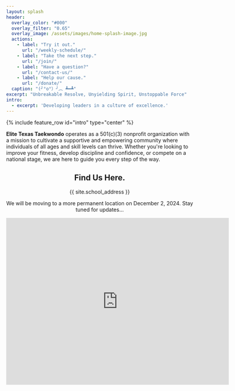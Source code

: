 ```yaml
---
layout: splash
header:
  overlay_color: "#000"
  overlay_filter: "0.65"
  overlay_image: /assets/images/home-splash-image.jpg
  actions:
    - label: "Try it out."
      url: "/weekly-schedule/"
    - label: "Take the next step."
      url: "/join/"
    - label: "Have a question?"
      url: "/contact-us/"
    - label: "Help our cause."
      url: "/donate/"
  caption: "(╯°o°）╯︵ ┻━┻"
excerpt: "Unbreakable Resolve, Unyielding Spirit, Unstoppable Force"
intro: 
  - excerpt: 'Developing leaders in a culture of excellence.'
---
```


{% include feature_row id="intro" type="center" %}

**Elite Texas Taekwondo** operates as a 501(c)(3) nonprofit organization with a mission to cultivate a supportive and
empowering community where individuals of all ages and skill levels can thrive. Whether you're looking
to improve your fitness, develop discipline and confidence, or compete on a national stage, we are here to guide
you every step of the way.

<div class="location" style="text-align: center; margin: 2em 0;">
<h2>Find Us Here.</h2>
<p>{{ site.school_address }}</p>
<p>We will be moving to a more permanent location on December 2, 2024. Stay tuned for updates...</p>
<iframe
  src="https://www.google.com/maps/embed?pb=!1m18!1m12!1m3!1d3474.7884901065154!2d-98.57811052405192!3d29.434977647188948!2m3!1f0!2f0!3f0!3m2!1i1024!2i768!4f13.1!3m3!1m2!1s0x865c5c1c4333d3f7%3A0x45329d0dce8f920e!2sMonterrey%20Park!5e0!3m2!1sen!2sus!4v1730325828510!5m2!1sen!2sus"
  width="600"
  height="450"
  style="border:0;"
  allowfullscreen=""
  loading="lazy"
  referrerpolicy="no-referrer-when-downgrade">
</iframe>
</div>